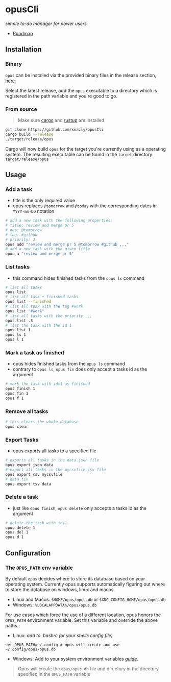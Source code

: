 # opusCli

_simple to-do manager for power users_

-   [Roadmap](https://github.com/xNaCly/opusCli/milestone/2)

## Installation

### Binary

`opus` can be installed via the provided binary files in the release section,
[here](https://github.com/xNaCly/opusCli/releases).

Select the latest release, add the `opus` executable to a directory which is registered in the path variable and you're
good to go.

### From source

> Make sure [cargo](https://doc.rust-lang.org/cargo/getting-started/installation.html) and
> [rustup](https://www.rust-lang.org/tools/install) are installed

```bash
git clone https://github.com/xnacly/opusCli
cargo build --release
./target/release/opus
```

Cargo will now build `opus` for the target you're currently using as a operating system. The resulting executable can be
found in the `target` directory: `target/release/opus`

## Usage

### Add a task

-   title is the only required value
-   opus replaces `@tomorrow` and `@today` with the corresponding dates in `YYYY-mm-DD` notation

```bash
# add a new task with the following properties:
# title: review and merge pr 5
# due: @tomorrow
# tag: #github
# priority: 3
opus add "review and merge pr 5 @tomorrow #github ,,,"
# add a new task with the given title
opus a "review and merge pr 5"
```

### List tasks

-   this command hides finished tasks from the `opus ls` command

```bash
# list all tasks
opus list
# list all task + finished tasks
opus list --finished
# list all task with the tag #work
opus list "#work"
# list all tasks with the priority ,,,
opus list .3
# list the task with the id 1
opus list 1
opus ls 1
opus l 1
```

### Mark a task as finished

-   opus hides finished tasks from the `opus ls` command
-   contrary to `opus ls`, `opus fin` does only accept a tasks id as the argument

```bash
# mark the task with id=1 as finished
opus finish 1
opus fin 1
opus f 1
```

### Remove all tasks

```bash
# this clears the whole database
opus clear
```

### Export Tasks

-   opus exports all tasks to a specified file

```bash
# exports all tasks in the data.json file
opus export json data
# export all tasks in the mycsvfile.csv file
opus export csv mycsvfile
# data.tsv
opus export tsv data
```

### Delete a task

-   just like `opus finish`, `opus delete` only accepts a tasks id as the argument

```bash
# delete the task with id=1
opus delete 1
opus del 1
opus d 1
```

## Configuration

### The `OPUS_PATH` env variable

By default `opus` decides where to store its database based on your operating system. Currently opus supports
automatically figuring out where to store the database on windows, linux and macos.

-   Linux and Macos: `$HOME/opus/opus.db` or `$XDG_CONFIG_HOME/opus/opus.db`
-   Windows: `%LOCALAPPDATA%/opus/opus.db`

For use cases which force the use of a different location, opus honors the `OPUS_PATH` environment variable. Set this
variable and override the above paths.:

-   Linux: _add to .bashrc (or your shells config file)_

```
set OPUS_PATH=~/.config # opus will create and use ~/.config/opus/opus.db
```

-   Windows: Add to your system environment variables
    _[guide](https://geekflare.com/system-environment-variables-in-windows/)_.

> Opus will create the `opus/opus.db` file and directory in the directory specified in the `OPUS_PATH` variable
